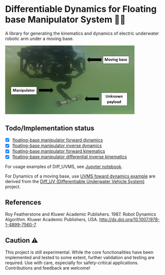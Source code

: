 # Differentiable Dynamics for Floating base Manipulator System 🦾🌊
A library for generating the kinematics and dynamics of electric underwater robotic arm under a moving base.
<!-- ![alt text]() -->
<img src="./resources/uvman.jpg" width="420"/>

## Todo/Implementation status
- [x] [floating-base manipulator forward dynamics](https://github.com/edxmorgan/diff_uvms/blob/main/usage/example/uvms_forward_dynamics.ipynb)
- [x] [floating-base manipulator inverse dynamics](https://github.com/edxmorgan/diff_uvms/blob/main/usage/example/uvms_inverse_dynamics.ipynb)
- [x] [floating-base manipulator forward kinematics](https://github.com/edxmorgan/diff_uvms/blob/main/usage/example/uvms_forward_kinematics.ipynb)
- [x] [floating-base manipulator differential inverse kinematics](https://github.com/edxmorgan/diff_uvms/blob/main/usage/example/redundancy_nullspace_projection_diK.ipynb)

For usage examples of Diff_UVMS, see [Jupyter notebook](https://github.com/edxmorgan/Diff_UVMS/tree/main/usage/example).

For Dynamics of a moving base, use [UVMS foward dynamics example](https://github.com/edxmorgan/diff_uvms/blob/main/usage/example/uvms_forward_dynamics.ipynb) are derived from the [Diff_UV (Differentiable Underwater Vehicle System)](https://github.com/edxmorgan/Diff_UV) project.


## References
Roy Featherstone and Kluwer Academic Publishers. 1987. Robot Dynamics Algorithm. Kluwer Academic Publishers, USA. http://dx.doi.org/10.1007/978-1-4899-7560-7

## Caution ⚠️  
This project is still experimental. While the core functionalities have been implemented and tested to some extent, further validation and testing are required. Use with care, especially for safety-critical applications. Contributions and feedback are welcome!  
